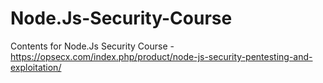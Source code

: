 # Node.Js-Security-Course
Contents for Node.Js Security Course - https://opsecx.com/index.php/product/node-js-security-pentesting-and-exploitation/
